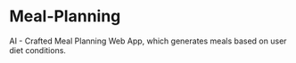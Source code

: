 # Meal-Planning
AI - Crafted Meal Planning Web App, which generates meals based on user diet conditions.
